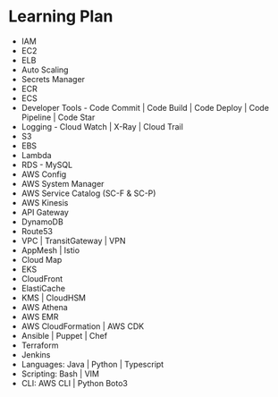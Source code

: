 # Learning Plan

* IAM
* EC2
* ELB
* Auto Scaling
* Secrets Manager
* ECR
* ECS
* Developer Tools - Code Commit | Code Build | Code Deploy | Code Pipeline | Code Star
* Logging - Cloud Watch | X-Ray | Cloud Trail
* S3
* EBS
* Lambda
* RDS - MySQL
* AWS Config
* AWS System Manager
* AWS Service Catalog (SC-F & SC-P)
* AWS Kinesis
* API Gateway
* DynamoDB
* Route53
* VPC | TransitGateway | VPN
* AppMesh | Istio
* Cloud Map
* EKS
* CloudFront
* ElastiCache
* KMS | CloudHSM
* AWS Athena
* AWS EMR
* AWS CloudFormation | AWS CDK
* Ansible | Puppet | Chef
* Terraform
* Jenkins
* Languages: Java | Python | Typescript
* Scripting: Bash | VIM
* CLI: AWS CLI | Python Boto3
